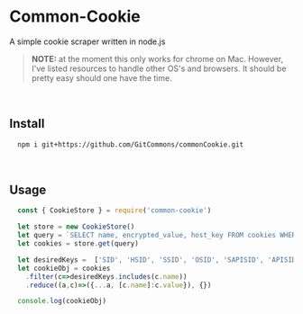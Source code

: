 # Common-Cookie

A simple cookie scraper written in node.js

> **NOTE:** 
> at the moment this only works for chrome on Mac.
> However, I've listed resources to handle other OS's and browsers.
> It should be pretty easy should one have the time.

<br/>

## Install

```sh
  npm i git+https://github.com/GitCommons/commonCookie.git
```

<br/>

## Usage

```js
  const { CookieStore } = require('common-cookie')

  let store = new CookieStore()
  let query = `SELECT name, encrypted_value, host_key FROM cookies WHERE host_key LIKE '.google.com' OR host_key LIKE 'console.cloud.google.com'`
  let cookies = store.get(query)

  let desiredKeys =  ['SID', 'HSID', 'SSID', 'OSID', 'SAPISID', 'APISID']
  let cookieObj = cookies
    .filter(c=>desiredKeys.includes(c.name))
    .reduce((a,c)=>({...a, [c.name]:c.value}), {})

  console.log(cookieObj)
```